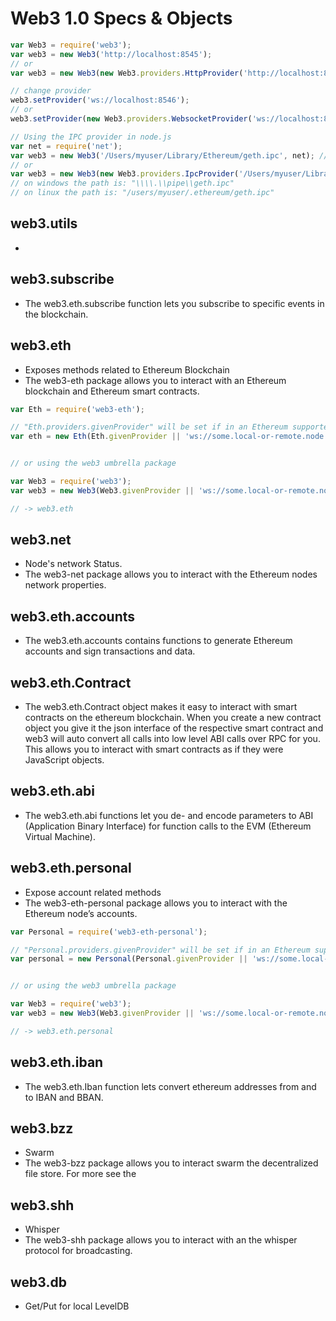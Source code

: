 # Web3 1.0 Specs & Objects

``` js
var Web3 = require('web3');
var web3 = new Web3('http://localhost:8545');
// or
var web3 = new Web3(new Web3.providers.HttpProvider('http://localhost:8545'));

// change provider
web3.setProvider('ws://localhost:8546');
// or
web3.setProvider(new Web3.providers.WebsocketProvider('ws://localhost:8546'));

// Using the IPC provider in node.js
var net = require('net');
var web3 = new Web3('/Users/myuser/Library/Ethereum/geth.ipc', net); // mac os path
// or
var web3 = new Web3(new Web3.providers.IpcProvider('/Users/myuser/Library/Ethereum/geth.ipc', net)); // mac os path
// on windows the path is: "\\\\.\\pipe\\geth.ipc"
// on linux the path is: "/users/myuser/.ethereum/geth.ipc"
```

## web3.utils
+

## web3.subscribe
+ The web3.eth.subscribe function lets you subscribe to specific events in the blockchain.

## web3.eth
+ Exposes methods related to Ethereum Blockchain
+ The web3-eth package allows you to interact with an Ethereum blockchain and Ethereum smart contracts.

``` js
var Eth = require('web3-eth');

// "Eth.providers.givenProvider" will be set if in an Ethereum supported browser.
var eth = new Eth(Eth.givenProvider || 'ws://some.local-or-remote.node:8546');


// or using the web3 umbrella package

var Web3 = require('web3');
var web3 = new Web3(Web3.givenProvider || 'ws://some.local-or-remote.node:8546');

// -> web3.eth
```

## web3.net
+ Node's network Status.
+ The web3-net package allows you to interact with the Ethereum nodes network properties.

## web3.eth.accounts
+ The web3.eth.accounts contains functions to generate Ethereum accounts and sign transactions and data.


## web3.eth.Contract
+ The web3.eth.Contract object makes it easy to interact with smart contracts on the ethereum blockchain. When you create a new contract object you give it the json interface of the respective smart contract and web3 will auto convert all calls into low level ABI calls over RPC for you.
This allows you to interact with smart contracts as if they were JavaScript objects.

## web3.eth.abi
+ The web3.eth.abi functions let you de- and encode parameters to ABI (Application Binary Interface) for function calls to the EVM (Ethereum Virtual Machine).

## web3.eth.personal
+ Expose account related methods
+ The web3-eth-personal package allows you to interact with the Ethereum node’s accounts.
```js
var Personal = require('web3-eth-personal');

// "Personal.providers.givenProvider" will be set if in an Ethereum supported browser.
var personal = new Personal(Personal.givenProvider || 'ws://some.local-or-remote.node:8546');


// or using the web3 umbrella package

var Web3 = require('web3');
var web3 = new Web3(Web3.givenProvider || 'ws://some.local-or-remote.node:8546');

// -> web3.eth.personal
```

## web3.eth.iban
+ The web3.eth.Iban function lets convert ethereum addresses from and to IBAN and BBAN.

## web3.bzz
+ Swarm
+ The web3-bzz package allows you to interact swarm the decentralized file store. For more see the

## web3.shh
+ Whisper
+ The web3-shh package allows you to interact with an the whisper protocol for broadcasting.

## web3.db
+ Get/Put for local LevelDB
